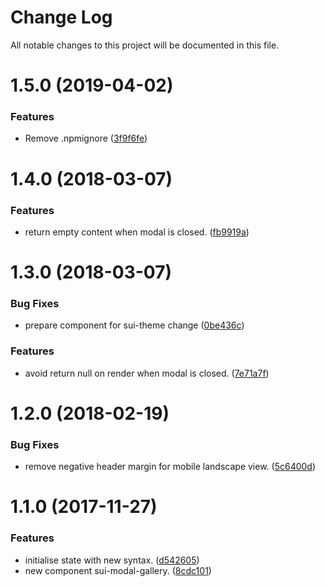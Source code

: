 # Change Log

All notable changes to this project will be documented in this file.

<a name="1.5.0"></a>
# 1.5.0 (2019-04-02)


### Features

* Remove .npmignore ([3f9f6fe](https://github.com/SUI-Components/schibsted-spain-components/commit/3f9f6fe))



<a name="1.4.0"></a>
# 1.4.0 (2018-03-07)


### Features

* return empty content when modal is closed. ([fb9919a](https://github.com/SUI-Components/schibsted-spain-components/commit/fb9919a))



<a name="1.3.0"></a>
# 1.3.0 (2018-03-07)


### Bug Fixes

* prepare component for sui-theme change ([0be436c](https://github.com/SUI-Components/schibsted-spain-components/commit/0be436c))


### Features

* avoid return null on render when modal is closed. ([7e71a7f](https://github.com/SUI-Components/schibsted-spain-components/commit/7e71a7f))



<a name="1.2.0"></a>
# 1.2.0 (2018-02-19)


### Bug Fixes

* remove negative header margin for mobile landscape view. ([5c6400d](https://github.com/SUI-Components/schibsted-spain-components/commit/5c6400d))



<a name="1.1.0"></a>
# 1.1.0 (2017-11-27)


### Features

* initialise state with new syntax. ([d542605](https://github.com/SUI-Components/schibsted-spain-components/commit/d542605))
* new component sui-modal-gallery. ([8cdc101](https://github.com/SUI-Components/schibsted-spain-components/commit/8cdc101))



